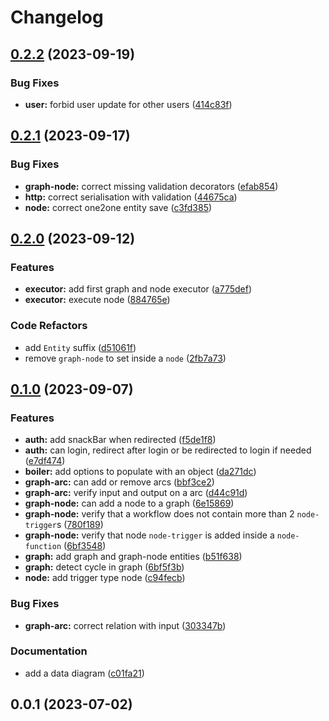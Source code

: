 # Changelog

## [0.2.2](https://github.com/HugoMendes98/graph-flow/compare/v0.2.1...v0.2.2) (2023-09-19)


### Bug Fixes

* **user:** forbid user update for other users ([414c83f](https://github.com/HugoMendes98/graph-flow/commit/414c83f5ef9753b23b62c5f945fe4832c46b0cae))

## [0.2.1](https://github.com/HugoMendes98/graph-flow/compare/v0.2.0...v0.2.1) (2023-09-17)


### Bug Fixes

* **graph-node:** correct missing validation decorators ([efab854](https://github.com/HugoMendes98/graph-flow/commit/efab8547c421ee72594a9ca569c89f2e3c0bc1e3))
* **http:** correct serialisation with validation ([44675ca](https://github.com/HugoMendes98/graph-flow/commit/44675cad604c88cdcff7ce4b141d0aca09384678))
* **node:** correct one2one entity save ([c3fd385](https://github.com/HugoMendes98/graph-flow/commit/c3fd385ec4f46c08d6f4724ba989f1167ece6d17))

## [0.2.0](https://github.com/HugoMendes98/graph-flow/compare/v0.1.0...v0.2.0) (2023-09-12)


### Features

* **executor:** add first graph and node executor ([a775def](https://github.com/HugoMendes98/graph-flow/commit/a775def56d2c5b0ecea65bbd93dddccc40b245ef))
* **executor:** execute node ([884765e](https://github.com/HugoMendes98/graph-flow/commit/884765e36d830e1a1da38349861f5f95bcd8f98a))


### Code Refactors

* add `Entity` suffix ([d51061f](https://github.com/HugoMendes98/graph-flow/commit/d51061f4280bbf94dcf0eb39029b378fe0d5aa81))
* remove `graph-node` to set inside a `node` ([2fb7a73](https://github.com/HugoMendes98/graph-flow/commit/2fb7a7329b640bca7b865357e81381e3aac8789c))

## [0.1.0](https://github.com/HugoMendes98/graph-flow/compare/v0.0.1...v0.1.0) (2023-09-07)


### Features

* **auth:** add snackBar when redirected ([f5de1f8](https://github.com/HugoMendes98/graph-flow/commit/f5de1f8190626f863ca082f8135832387ec9c384))
* **auth:** can login, redirect after login or be redirected to login if needed ([e7df474](https://github.com/HugoMendes98/graph-flow/commit/e7df47483bd963dc2c312a712debc158b22d74c8))
* **boiler:** add options to populate with an object ([da271dc](https://github.com/HugoMendes98/graph-flow/commit/da271dca819fe1c3c19165df0b2df12e97665079))
* **graph-arc:** can add or remove arcs ([bbf3ce2](https://github.com/HugoMendes98/graph-flow/commit/bbf3ce268f9414fd807908a06829fa3b97a1f0a7))
* **graph-arc:** verify input and output on a arc ([d44c91d](https://github.com/HugoMendes98/graph-flow/commit/d44c91d2192e6a15892100a4ce416279de19ab8d))
* **graph-node:** can add a node to a graph ([6e15869](https://github.com/HugoMendes98/graph-flow/commit/6e158692ef1d2e4d34468fbb740dddb34349d527))
* **graph-node:** verify that a workflow does not contain more than 2 `node-trigger`s ([780f189](https://github.com/HugoMendes98/graph-flow/commit/780f189f98b29e1688f2d908fdc53aaa04c3f66e))
* **graph-node:** verify that node `node-trigger` is added inside a `node-function` ([6bf3548](https://github.com/HugoMendes98/graph-flow/commit/6bf3548ac868898acac60687e16067e420286d0d))
* **graph:** add graph and graph-node entities ([b51f638](https://github.com/HugoMendes98/graph-flow/commit/b51f6387c52d044173d09b7e9be6168de2c32629))
* **graph:** detect cycle in graph ([6bf5f3b](https://github.com/HugoMendes98/graph-flow/commit/6bf5f3b6fab0d032e98b60954facc72399af55ea))
* **node:** add trigger type node ([c94fecb](https://github.com/HugoMendes98/graph-flow/commit/c94fecb3fa9be24ac0cf500d88df888afeec2647))


### Bug Fixes

* **graph-arc:** correct relation with input ([303347b](https://github.com/HugoMendes98/graph-flow/commit/303347bb31b13ff609ac50dce1569d9ce6e64a65))


### Documentation

* add a data diagram ([c01fa21](https://github.com/HugoMendes98/graph-flow/commit/c01fa219c4b737d8e9c6deb8ffea83eda6b0410b))

## 0.0.1 (2023-07-02)